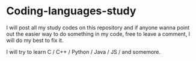 # Coding-languages-study
I will post all my study codes on this repository and if anyone wanna point out the easier way to do something in my code, free to leave a comment, I will do my best to fix it.

I will try to learn C / C++ / Python / Java / JS / and somemore.
